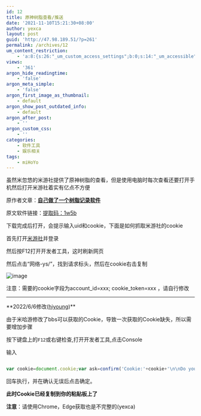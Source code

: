 ```yaml
---
id: 12
title: 原神树脂查看/推送
date: '2021-11-10T15:21:30+08:00'
author: yexca
layout: post
guid: 'http://47.98.189.51/?p=261'
permalink: /archives/12
um_content_restriction:
    - 'a:8:{s:26:"_um_custom_access_settings";b:0;s:14:"_um_accessible";i:0;s:28:"_um_access_hide_from_queries";b:0;s:19:"_um_noaccess_action";i:0;s:30:"_um_restrict_by_custom_message";i:0;s:27:"_um_restrict_custom_message";s:0:"";s:19:"_um_access_redirect";i:0;s:23:"_um_access_redirect_url";s:0:"";}'
views:
    - '361'
argon_hide_readingtime:
    - 'false'
argon_meta_simple:
    - 'false'
argon_first_image_as_thumbnail:
    - default
argon_show_post_outdated_info:
    - default
argon_after_post:
    - ''
argon_custom_css:
    - ''
categories:
    - 软件工具
    - 娱乐相关
tags:
    - miHoYo
---
```


虽然米忽悠的米游社提供了原神树脂的查看，但是使用电脑时每次查看还要打开手机然后打开米游社着实有亿点不方便

原作者文章：**[自己做了一个树脂记录软件](https://ngabbs.com/read.php?tid=29226061&rand=307)**

原文软件链接：[提取码：1w5b](https://pan.baidu.com/s/1esw3JjgfMZwtzh1nRGOF7Q)

下载完成后打开，会提示输入uid和cookie，下面是如何抓取米游社的cookie

首先打开[米游社](https://bbs.mihoyo.com/ys/)并登录

然后按F12打开开发者工具，这时刷新网页

然后点击“网络-ys/”，找到请求标头，然后在cookie右击复制

![image](https://jsd.cdn.zzko.cn/gh/yexca/picx-images-hosting@master/2021/11-原神/image.5c0pgzw6pa.webp)

注意：需要的cookie字段为account\_id=xxx; cookie\_token=xxx ，请自行修改

- - - - - -

\*\*2022/6/6修改([hiyoung](https://blog.hiyoung.xyz))\*\*

由于米哈游修改了bbs可以获取的Cookie，导致一次获取的Cookie缺失，所以需要增加步骤

按下键盘上的`F12`或右键检查,打开开发者工具,点击Console

输入

```javascript

var cookie=document.cookie;var ask=confirm('Cookie:'+cookie+'\n\nDo you want to copy the cookie to the clipboard?');if(ask==true){copy(cookie);msg=cookie}else{msg='Cancel'}

```

回车执行，并在确认无误后点击确定。

**此时Cookie已经复制到你的粘贴板上了**

**注意**：请使用Chrome，Edge获取也是不完整的(yexca)